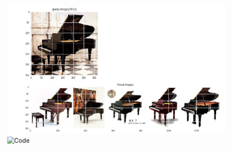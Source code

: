 ![Reverse Image Search](/assets/reverseImgSearch.png)
![Code](https://github.com/krishnac7/Reverse_image_search)